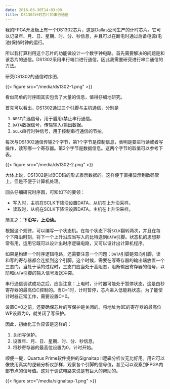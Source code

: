 ```yaml
---
date: 2016-03-30T14:03:00
title: DS1302计时芯片和串行通信
---
```


我的FPGA开发板上有一个DS1302芯片，这是Dallas公司生产的计时芯片。它可以记录年、月、日、星期、时、分、秒信息，并且可以在断电时通过后备电源(电池)保持时钟的运行。

所以我打算利用这个芯片的功能做设计一个数字钟电路。首先需要解决的问题是和该芯片的通信。DS1302采用串行端口进行通信，因此我需要研究进行串口通信的方法。

研究DS1302的通信时序图，

{{< figure src="/media/ds1302-1.png" >}}

看似简单的时序图其实包含了大量的信息，值得仔细地研究。

<!--more-->

首先可以看出，DS1302通过三个引脚与主机通信，分别是

1. `NRST`片选信号，用于启用/禁止串行通信。
2. `DATA`数据信号，传输输入/输出数据。
3. `SCLK`串行时钟信号，用于控制串行通信的节拍。

每次与DS1302通信传输2个字节，第1个字节是控制信息，表明是要进行读或者写操作，读写哪一个寄存器。第2个字节是数据信息。这两个字节的取值可以参考下表。

{{< figure src="/media/ds1302-2.png" >}}

大体上说，DS1302是以BCD码的形式表示数据的。这样便于直接显示到数码管上，但是不便于计算机处理。

回头仔细研究时序图，可知如下的要领：

* 写入时，主机在SCLK下降沿设置DATA，从机在上升沿采样。
* 读取时，从机在SCLK下降沿设置DATA，主机在上升沿采样。

简言之：**下沿写，上沿读。**

根据这个规律，可以编写一个状态机。在每个状态下将`SCLK`翻转两次，并且在每个下降沿时刻，将下一个上升沿应当写入的比特送到`DATA`引脚。状态机的思想非常有用，运用它既可以设计出时序逻辑电路，又可以设计出计算机程序。

如果是构建一个时序逻辑电路，还需要注意一个问题：`DATA`引脚是双向引脚，读和写的寄存器都会连接到这个引脚。这个时候，需要在写寄存器的输出端放置一个三态门，当处于读的过程时，三态门应当处于高阻态，阻断输出寄存器的信号，以防和`DATA`引脚的输入信号发送冲突。

串行通信调试成功之后，应当注意：上电时，计时器可能处于暂停状态，这是由秒寄存器的最高位C控制的。当C=1时，计时暂停，芯片进入低能耗状态。为了能使计时器正常工作，需要设置C=0。

设置C=0之前，还要确保芯片的写保护是关闭的。将地址为8E的寄存器的最高位WP设置为0，就关闭了写保护。

因此，初始化工作应该是这样的：

1. 关闭写保护。
2. 设置年、月、日、星期、时、分、秒信息。
3. 将秒寄存器的最高位设置为0，计时开始。

顺便一提，Quartus Prime软件提供的Signaltap II逻辑分析仪无比好用。用它可以像使用真实的逻辑分析仪那样，观察各个引脚的信号值，甚至可以观察到FPGA内部节点的信号值。这对于调试电路来说是有巨大的帮助的。

{{< figure src="/media/signaltap-1.png" >}}
